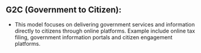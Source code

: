 ## G2C (Government to Citizen):
 - This model focuses on delivering government services and information directly to citizens through online platforms. Example include online tax filing, government information portals and citizen engagement
   platforms.
